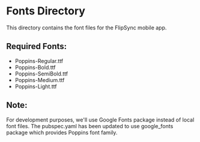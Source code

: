 # Fonts Directory

This directory contains the font files for the FlipSync mobile app.

## Required Fonts:
- Poppins-Regular.ttf
- Poppins-Bold.ttf
- Poppins-SemiBold.ttf
- Poppins-Medium.ttf
- Poppins-Light.ttf

## Note:
For development purposes, we'll use Google Fonts package instead of local font files.
The pubspec.yaml has been updated to use google_fonts package which provides Poppins font family.
